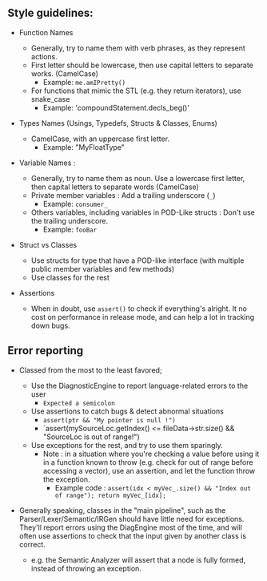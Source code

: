 ## Style guidelines:

 * Function Names
	* Generally, try to name them with verb phrases, as they represent actions.
	* First letter should be lowercase, then use capital letters to separate works. (CamelCase) 
		* Example: `me.amIPretty()`
	* For functions that mimic the STL (e.g. they return iterators), use snake_case
		* Example: 'compoundStatement.decls_beg()'

* Types Names (Usings, Typedefs, Structs & Classes, Enums)
	* CamelCase, with an uppercase first letter.
		* Example: "MyFloatType"

* Variable Names :
	* Generally, try to name them as noun. Use a lowercase first letter, then capital letters to separate words (CamelCase)
	* Private member variables : Add a trailing underscore (`_`)
		* Example: `consumer_`
	* Others variables, including variables in POD-Like structs : Don't use the trailing underscore.
		* Example: `fooBar`

* Struct vs Classes
	* Use structs for type that have a POD-like interface (with multiple public member variables and few methods)
	* Use classes for the rest

* Assertions
	* When in doubt, use `assert()` to check if everything's alright. It no cost on performance in release mode, and can help a lot in tracking down bugs.

## Error reporting
* Classed from the most to the least favored;
	* Use the DiagnosticEngine to report language-related errors to the user
		* `Expected a semicolon`	
	* Use assertions to catch bugs & detect abnormal situations
		* `assert(ptr && "My pointer is null !")`
		* `assert(mySourceLoc.getIndex() <= fileData->str.size() && "SourceLoc is out of range!")
	* Use exceptions for the rest, and try to use them sparingly.
		* Note : in a situation where you're checking a value before using it in a function known to throw
		  (e.g. check for out of range before accessing a vector), use an assertion, and let the function throw the exception.
			* Example code : `assert(idx < myVec_.size() && "Index out of range"); return myVec_[idx];`

* Generally speaking, classes in the "main pipeline", such as the Parser/Lexer/Semantic/IRGen should have little need for exceptions. They'll report errors
  using the DiagEngine most of the time, and will often use assertions to check that the input given by another class is correct.
	* e.g. the Semantic Analyzer will assert that a node is fully formed, instead of throwing an exception.